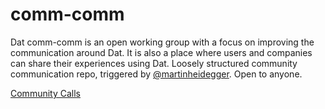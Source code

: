 # comm-comm

Dat comm-comm is an open working group with a focus on improving the communication around Dat. It is also a place where users and companies can share their experiences using Dat. Loosely structured community communication repo, triggered by [@martinheidegger](https://github.com/martinheidegger). Open to anyone.

[Community Calls](https://github.com/dat-land/comm-comm/issues?q=is%3Aissue+label%3Ameeting)
